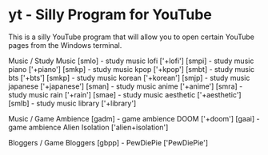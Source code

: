 # yt - Silly Program for YouTube
This is a silly YouTube program that will allow you to open certain YouTube pages from the Windows terminal.

Music / Study Music
	[smlo] - study music lofi ['+lofi']
	[smpi] - study music piano ['+piano']
	[smkp] - study music kpop ['+kpop']
	[smbt] - study music bts ['+bts']
	[smkp] - study music korean ['+korean']
	[smjp] - study music japanese ['+japanese']
	[sman] - study music anime ['+anime']
	[smra] - study music rain ['+rain']
	[smae] - study music aesthetic ['+aesthetic']
	[smlb] - study music library ['+library']

Music / Game Ambience
	[gadm] - game ambience DOOM ['+doom']
	[gaai] - game ambience Alien Isolation ['alien+isolation']


Bloggers / Game Bloggers
	[gbpp] - PewDiePie ['PewDiePie']

